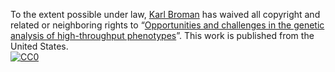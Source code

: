To the extent possible under law,
[Karl Broman](http://github.com/kbroman)
has waived all copyright and related or neighboring rights to
&ldquo;[Opportunities and challenges in the genetic analysis of high-throughput phenotypes](https://github.com/kbroman/Talk_HTP2015)&rdquo;.
This work is published from the United States.
<br/>
[![CC0](http://i.creativecommons.org/p/zero/1.0/88x31.png)](http://creativecommons.org/publicdomain/zero/1.0/)
